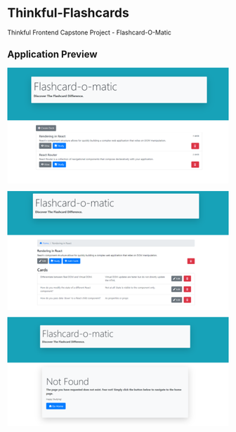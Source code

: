 # Thinkful-Flashcards
Thinkful Frontend Capstone Project - Flashcard-O-Matic

## Application Preview

![Application Home](src/images/flashcards-main.png)

![View Deck Contents](src/images/flashcards-view-deck.png)

![Not Found](src/images/flashcards-notFound.png)
